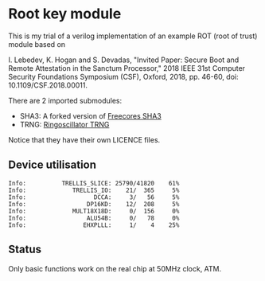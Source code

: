 # Root key module

This is my trial of a verilog implementation of an example ROT (root of trust) module based on

I. Lebedev, K. Hogan and S. Devadas, "Invited Paper: Secure Boot and Remote Attestation in the Sanctum Processor," 2018 IEEE 31st Computer Security Foundations Symposium (CSF), Oxford, 2018, pp. 46-60, doi: 10.1109/CSF.2018.00011.

There are 2 imported submodules:

* SHA3: A forked version of [Freecores SHA3](https://github.com/freecores/sha3.git)
* TRNG: [Ringoscillator TRNG](https://github.com/dpiegdon/ringoscillator.git)

Notice that they have their own LICENCE files.

## Device utilisation

```
Info:          TRELLIS_SLICE: 25790/41820    61%
Info:             TRELLIS_IO:    21/  365     5%
Info:                   DCCA:     3/   56     5%
Info:                 DP16KD:    12/  208     5%
Info:             MULT18X18D:     0/  156     0%
Info:                 ALU54B:     0/   78     0%
Info:                EHXPLLL:     1/    4    25%
```

## Status

Only basic functions work on the real chip at 50MHz clock, ATM.
